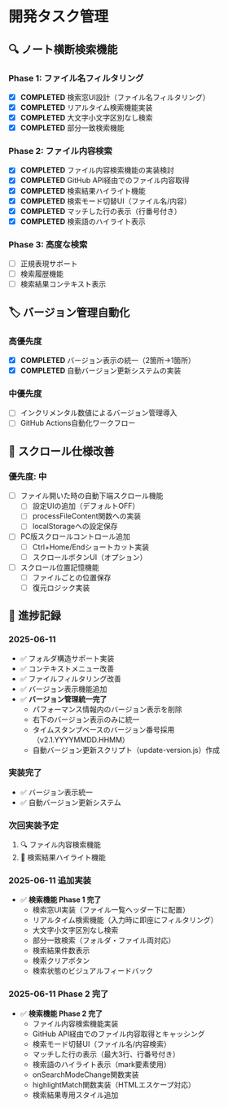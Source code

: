 # 開発タスク管理

## 🔍 ノート横断検索機能

### Phase 1: ファイル名フィルタリング
- [x] **COMPLETED** 検索窓UI設計（ファイル名フィルタリング）
- [x] **COMPLETED** リアルタイム検索機能実装
- [x] **COMPLETED** 大文字小文字区別なし検索
- [x] **COMPLETED** 部分一致検索機能

### Phase 2: ファイル内容検索  
- [x] **COMPLETED** ファイル内容検索機能の実装検討
- [x] **COMPLETED** GitHub API経由でのファイル内容取得
- [x] **COMPLETED** 検索結果ハイライト機能
- [x] **COMPLETED** 検索モード切替UI（ファイル名/内容）
- [x] **COMPLETED** マッチした行の表示（行番号付き）
- [x] **COMPLETED** 検索語のハイライト表示

### Phase 3: 高度な検索
- [ ] 正規表現サポート
- [ ] 検索履歴機能
- [ ] 検索結果コンテキスト表示

## 🏷️ バージョン管理自動化

### 高優先度
- [x] **COMPLETED** バージョン表示の統一（2箇所→1箇所）
- [x] **COMPLETED** 自動バージョン更新システムの実装

### 中優先度  
- [ ] インクリメンタル数値によるバージョン管理導入
- [ ] GitHub Actions自動化ワークフロー

## 📱 スクロール仕様改善

### 優先度: 中
- [ ] ファイル開いた時の自動下端スクロール機能
  - [ ] 設定UIの追加（デフォルトOFF）
  - [ ] processFileContent関数への実装
  - [ ] localStorageへの設定保存
- [ ] PC版スクロールコントロール追加
  - [ ] Ctrl+Home/Endショートカット実装
  - [ ] スクロールボタンUI（オプション）
- [ ] スクロール位置記憶機能
  - [ ] ファイルごとの位置保存
  - [ ] 復元ロジック実装

## 📅 進捗記録

### 2025-06-11
- ✅ フォルダ構造サポート実装
- ✅ コンテキストメニュー改善
- ✅ ファイルフィルタリング改善
- ✅ バージョン表示機能追加
- ✅ **バージョン管理統一完了**
  - パフォーマンス情報内のバージョン表示を削除
  - 右下のバージョン表示のみに統一
  - タイムスタンプベースのバージョン番号採用（v2.1.YYYYMMDD.HHMM）
  - 自動バージョン更新スクリプト（update-version.js）作成

### 実装完了
- ✅ バージョン表示統一
- ✅ 自動バージョン更新システム

### 次回実装予定
1. 🔍 ファイル内容検索機能
2. 📝 検索結果ハイライト機能

### 2025-06-11 追加実装
- ✅ **検索機能 Phase 1 完了**
  - 検索窓UI実装（ファイル一覧ヘッダー下に配置）
  - リアルタイム検索機能（入力時に即座にフィルタリング）
  - 大文字小文字区別なし検索
  - 部分一致検索（フォルダ・ファイル両対応）
  - 検索結果件数表示
  - 検索クリアボタン
  - 検索状態のビジュアルフィードバック

### 2025-06-11 Phase 2 完了
- ✅ **検索機能 Phase 2 完了**
  - ファイル内容検索機能実装
  - GitHub API経由でのファイル内容取得とキャッシング
  - 検索モード切替UI（ファイル名/内容検索）
  - マッチした行の表示（最大3行、行番号付き）
  - 検索語のハイライト表示（mark要素使用）
  - onSearchModeChange関数実装
  - highlightMatch関数実装（HTMLエスケープ対応）
  - 検索結果専用スタイル追加